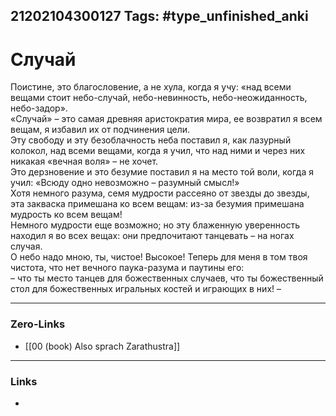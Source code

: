 21202104300127
Tags: #type_unfinished_anki
---
# Случай

Поистине, это благословение, а не хула, когда я учу: «над всеми вещами стоит небо-случай, небо-невинность, небо-неожиданность, небо-задор». <br>«Случай» – это самая древняя аристократия мира, ее возвратил я всем вещам, я избавил их от подчинения цели. <br>Эту свободу и эту безоблачность неба поставил я, как лазурный колокол, над всеми вещами, когда я учил, что над ними и через них никакая «вечная воля» – не хочет. <br>Это дерзновение и это безумие поставил я на место той воли, когда я учил: «Всюду одно невозможно – разумный смысл!» <br>Хотя немного разума, семя мудрости рассеяно от звезды до звезды, эта закваска примешана ко всем вещам: из-за безумия примешана мудрость ко всем вещам! <br>Немного мудрости еще возможно; но эту блаженную уверенность находил я во всех вещах: они предпочитают танцевать – на ногах случая. <br>О небо надо мною, ты, чистое! Высокое! Теперь для меня в том твоя чистота, что нет вечного паука-разума и паутины его: <br>– что ты место танцев для божественных случаев, что ты божественный стол для божественных игральных костей и играющих в них! –

---
### Zero-Links
- [[00 (book) Also sprach Zarathustra]]
---
### Links
-